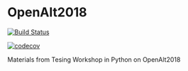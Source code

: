 # OpenAlt2018
[![Build Status](https://travis-ci.org/botisko/OpenAlt2018.svg?branch=master)](https://travis-ci.org/botisko/OpenAlt2018) 

[![codecov](https://codecov.io/gh/botisko/OpenAlt2018/branch/master/graph/badge.svg)](https://codecov.io/gh/botisko/OpenAlt2018)

Materials from Tesing Workshop in Python on OpenAlt2018
